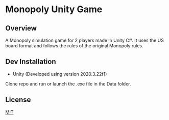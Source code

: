 # Monopoly Unity Game

## Overview
A Monopoly simulation game for 2 players made in Unity C#. It uses the US board format and follows the rules of the original Monopoly rules. 

## Dev Installation
* Unity (Developed using version 2020.3.22f1)

Clone repo and run or launch the .exe file in the Data folder.

## License
[MIT](https://choosealicense.com/licenses/mit/)
 
